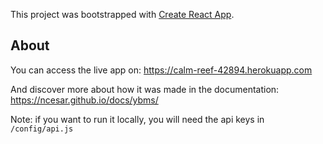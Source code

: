 This project was bootstrapped with [Create React App](https://github.com/facebook/create-react-app).

## About

You can access the live app on: https://calm-reef-42894.herokuapp.com

And discover more about how it was made in the documentation: https://ncesar.github.io/docs/ybms/

Note: if you want to run it locally, you will need the api keys in `/config/api.js`

